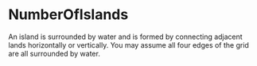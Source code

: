 # NumberOfIslands
An island is surrounded by water and is formed by connecting adjacent lands horizontally or vertically. You may assume all four edges of the grid are all surrounded by water.
